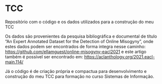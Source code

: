 # TCC
Repositório com o código e os dados utilizados para a construção do meu TCC 

Os dados são provenientes da pesquisa bibliográfica e documental de título “An Expert Annotated Dataset for the Detection of Online Misogyny”, onde estes dados podem ser encontrados de forma integra nesse caminho: https://github.com/ellamguest/online-misogyny-eacl2021 e este artigo também é possível ser encontrado em: https://aclanthology.org/2021.eacl-main.114/

Já o código é de criação própria e compactua para desenvolvimento e construção do meu TCC para formação no curso Sistemas de Informação.
